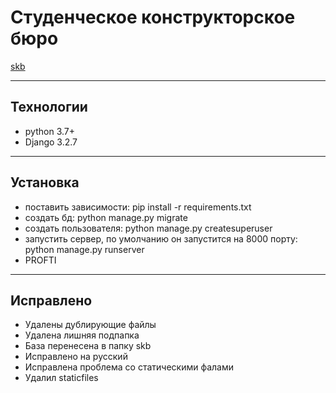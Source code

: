 # Студенческое конструкторское бюро

[skb](http://testpyskb.pythonanywhere.com/)

---

## Технологии

- python 3.7+
- Django 3.2.7

---

## Установка

- поставить зависимости: pip install -r requirements.txt
- создать бд: python manage.py migrate
- создать пользователя: python manage.py createsuperuser
- запустить сервер, по умолчанию он запустится на 8000 порту: python manage.py runserver
- PROFTI

---

## Исправлено

- Удалены дублирующие файлы
- Удалена лишняя подпапка
- База перенесена в папку skb
- Исправлено на русский
- Исправлена проблема со статическими фалами
- Удалил staticfiles
